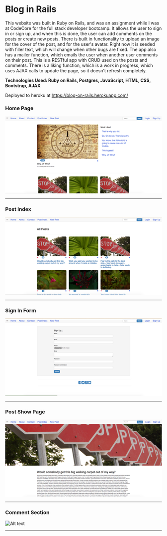 # Blog in Rails

This website was built in Ruby on Rails, and was an assignment while I was at
CodeCore for the full stack developer bootcamp. It allows the user to sign in or
sign up, and when this is done, the user can add comments on the posts or create
new posts. There is built in functionality to upload an image for the cover of
the post, and for the user's avatar. Right now it is seeded with filler text,
which will change when other bugs are fixed. The app also has a mailer function,
which emails the user when another user comments on their post. This is a RESTful
app with CRUD used on the posts and comments. There is a liking function, which
is a work in progress, which uses AJAX calls to update the page, so it doesn't
refresh completely.

**Technologies Used: Ruby on Rails, Postgres, JavaScript, HTML, CSS, Bootstrap, AJAX**

Deployed to heroku at https://blog-on-rails.herokuapp.com/

### Home Page ###

![Alt text](/app/assets/images/image1.png)
***

### Post Index ###

![Alt text](/app/assets/images/image2.png)
***

### Sign In Form ###

![Alt text](/app/assets/images/image3.png)
***

### Post Show Page ###

![Alt text](/app/assets/images/image4.png)
***

### Comment Section ###

![Alt text](/app/assets/images/image5.pn)
***
